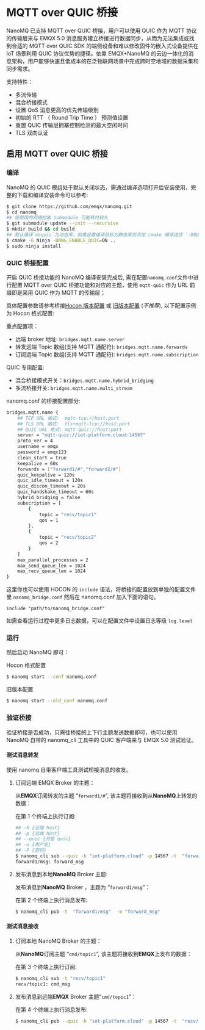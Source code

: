 # MQTT over QUIC 桥接

NanoMQ 已支持 MQTT over QUIC 桥接，用户可以使用 QUIC 作为 MQTT 协议的传输层来与 EMQX 5.0 消息服务建立桥接进行数据同步，从而为无法集成或找到合适的 MQTT over QUIC SDK 的端侧设备和难以修改固件的嵌入式设备提供在 IoT 场景利用 QUIC 协议优势的捷径。依靠 EMQX+NanoMQ 的云边一体化的消息架构，用户能够快速且低成本的在泛物联网场景中完成跨时空地域的数据采集和同步需求。

支持特性：

- 多流传输 
- 混合桥接模式 
- 设置 QoS 消息更高的优先传输级别
- 初始的 RTT （ Round Trip Time ） 预测值设置
- 重置 QUIC 传输层拥塞控制检测的最大空闲时间
- TLS 双向认证

## 启用 MQTT over QUIC 桥接

### 编译

NanoMQ 的 QUIC 模组处于默认关闭状态，需通过编译选项打开后安装使用，完整的下载和编译安装命令可以参考:

```bash
$ git clone https://github.com/emqx/nanomq.git
$ cd nanomq 
## 使用国内网络拉取 submodule 可能耗时较久
$ git submodule update --init --recursive
$ mkdir build && cd build
## 默认编译`msquic`为动态库，如需设置编译目标为静态库则添加 cmake 编译选项 `-DQUIC_BUILD_SHARED=OFF`
$ cmake -G Ninja -DNNG_ENABLE_QUIC=ON ..
$ sudo ninja install
```



### QUIC 桥接配置

开启 QUIC 桥接功能的 NanoMQ 编译安装完成后, 需在配置`nanomq.conf`文件中进行配置 MQTT over QUIC 桥接功能和对应的主题，使用 `mqtt-quic` 作为 URL 前缀即是采用 QUIC 作为 MQTT 的传输层；

具体配置参数请参考桥接[Hocon 版本配置](../config-description/v014.md) 或 [旧版本配置](../config-description/v013.md) (*不推荐*), 以下配置示例为 Hocon 格式配置:

重点配置项：

- 远端 broker 地址: `bridges.mqtt.name.server`
- 转发远端 Topic 数组(支持 MQTT 通配符):  `bridges.mqtt.name.forwards`
- 订阅远端 Topic 数组(支持 MQTT 通配符):   `bridges.mqtt.name.subscription`

QUIC 专用配置:

- 混合桥接模式开关：`bridges.mqtt.name.hybrid_bridging`
- 多流桥接开关: `bridges.mqtt.name.multi_stream`


nanomq.conf 的桥接配置部分:

```bash
bridges.mqtt.name {
	## TCP URL 格式:  mqtt-tcp://host:port
	## TLS URL 格式:  tls+mqtt-tcp://host:port
	## QUIC URL 格式: mqtt-quic://host:port
	server = "mqtt-quic://iot-platform.cloud:14567"
	proto_ver = 4
	username = emqx
	password = emqx123
	clean_start = true
	keepalive = 60s
	forwards = ["forward1/#","forward2/#"]
	quic_keepalive = 120s
	quic_idle_timeout = 120s
	quic_discon_timeout = 20s
	quic_handshake_timeout = 60s
	hybrid_bridging = false
	subscription = [
		{
			topic = "recv/topic1"
			qos = 1
		},
		{
			topic = "recv/topic2"
			qos = 2
		}
	]
	max_parallel_processes = 2 
	max_send_queue_len = 1024
	max_recv_queue_len = 1024
}
```

这里你也可以使用 HOCON 的 `include` 语法，将桥接的配置放到单独的配置文件里 
`nanomq_bridge.conf` 然后在 nanomq.conf 加入下面的语句。
```shell
include "path/to/nanomq_bridge.conf" 
```

如需查看运行过程中更多日志数据，可以在配置文件中设置日志等级 `log.level`

### 运行

然后启动 NanoMQ 即可：

Hocon 格式配置

```bash
$ nanomq start --conf nanomq.conf
```

旧版本配置

```bash
$ nanomq start --old_conf nanomq.conf
```



### 验证桥接

验证桥接是否成功，只需往桥接的上下行主题发送数据即可，也可以使用 NanoMQ 自带的 nanomq_cli 工具中的 QUIC 客户端来与 EMQX 5.0 测试验证。

#### 测试消息转发

使用 nanomq 自带客户端工具测试桥接消息的收发。

1. 订阅远端 EMQX Broker 的主题：

   从**EMQX**订阅转发的主题 “`forward1/#`”, 该主题将接收到从**NanoMQ**上转发的数据：

   在第 1 个终端上执行订阅:

   ```bash
   ## -h {远端 host} 
   ## -p {远端 host} 
   ## --quic {开启 quic}
   ## -u {用户名} 
   ## -P {密码}
   $ nanomq_cli sub --quic -h "iot-platform.cloud" -p 14567 -t  "forward1/#" -u emqx -P emqx123
   forward1/msg: forward_msg
   ```

2. 发布消息到本地**NanoMQ** Broker 主题:

   发布消息到**NanoMQ** Broker ，主题为 “`forward1/msg`”：

   在第 2 个终端上执行消息发布:

   ```bash
   $ nanomq_cli pub -t  "forward1/msg"  -m "forward_msg"
   ```

#### 测试消息接收

1. 订阅本地 NanoMQ Broker 的主题：

   从**NanoMQ**订阅主题 “`cmd/topic1`”, 该主题将接收到**EMQX**上发布的数据：

   在第 3 个终端上执行订阅:

   ```bash
   $ nanomq_cli sub -t "recv/topic1"
   recv/topic1: cmd_msg
   ```

2. 发布消息到远端**EMQX** Broker 主题“`cmd/topic1`”：

   在第 4 个终端上执行消息发布:

   ```bash
   $ nanomq_cli pub --quic -h "iot-platform.cloud" -p 14567 -t  "recv/topic1" -m "cmd_msg" -u emqx -P emqx123
   ```

   



